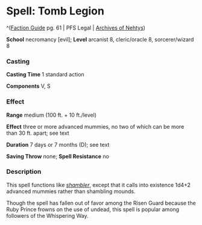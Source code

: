 # Spell: Tomb Legion

^([Faction Guide][ss-tomb-legion] pg. 61 | PFS Legal | [Archives of Nehtys][sn-tomb-legion])

**School** necromancy [evil]; **Level** arcanist 8, cleric/oracle 8, sorcerer/wizard 8

### Casting

**Casting Time** 1 standard action  

**Components** V, S

### Effect

**Range** medium (100 ft. + 10 ft./level)  

**Effect** three or more advanced mummies, no two of which can be more than 30 ft. apart; see text  

**Duration** 7 days or 7 months (D); see text  

**Saving Throw** none; **Spell Resistance** no

### Description

This spell functions like _[shambler]_, except that it calls into existence 1d4+2 advanced mummies rather than shambling mounds.  

Though the spell has fallen out of favor among the Risen Guard because the Ruby Prince frowns on the use of undead, this spell is popular among followers of the Whispering Way.

[ss-tomb-legion]: http://paizo.com/store/downloads/p
[sn-tomb-legion]: http://www.archivesofnethys.com/SpellDisplay.aspx?ItemName=Tomb%20Legion
[shambler]: http://www.archivesofnethys.com/SpellDisplay.aspx?ItemName=shambler
